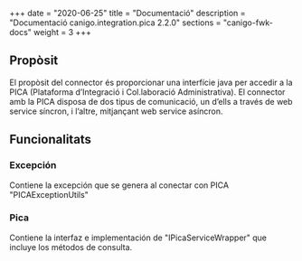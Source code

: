 +++
date        = "2020-06-25"
title       = "Documentació"
description = "Documentació canigo.integration.pica 2.2.0"
sections    = "canigo-fwk-docs"
weight      = 3
+++

## Propòsit

El propòsit del connector és proporcionar una interfície java per accedir a la PICA (Plataforma d’Integració i Col.laboració Administrativa). El connector amb la PICA disposa de dos tipus de comunicació, un d’ells a través de web service síncron, i l’altre, mitjançant web service asíncron.

## Funcionalitats

### Excepción

Contiene la excepción que se genera al conectar con PICA "PICAExceptionUtils"

### Pica

Contiene la interfaz e implementación de "IPicaServiceWrapper" que incluye los métodos de consulta. 
